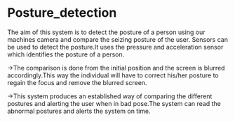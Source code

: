 # Posture_detection
The aim of this system is to detect the posture of a person using our machines camera and compare the seizing posture of the user.
Sensors can be used to detect the posture.It uses the pressure and acceleration sensor which identifies the posture of a person.

->The comparison is done from the initial position and the screen is blurred accordingly.This way the individual will have to correct his/her posture to regain the focus and remove the blurred screen.


->This system produces an established way of comparing the different postures and alerting the user when in bad pose.The system can read the abnormal postures and alerts the system on time.

